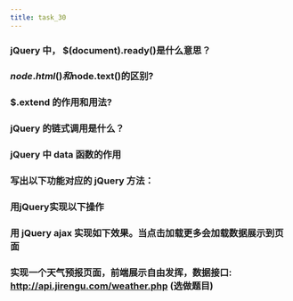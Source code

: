 ```yaml
---
title: task_30
---
```

###  jQuery 中， $(document).ready()是什么意思？

### $node.html()和$node.text()的区别?

### $.extend 的作用和用法? 

### jQuery 的链式调用是什么？

###  jQuery 中 data 函数的作用

### 写出以下功能对应的 jQuery 方法：

### 用jQuery实现以下操作

### 用 jQuery ajax 实现如下效果。当点击加载更多会加载数据展示到页面

### 实现一个天气预报页面，前端展示自由发挥，数据接口: http://api.jirengu.com/weather.php (选做题目)